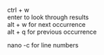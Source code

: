 ctrl + w  
enter to look through results  
alt + w for next occurrence  
alt + q for previous occurrence  

nano -c for line numbers  
